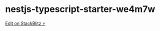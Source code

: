 # nestjs-typescript-starter-we4m7w

[Edit on StackBlitz ⚡️](https://stackblitz.com/edit/nestjs-typescript-starter-we4m7w)